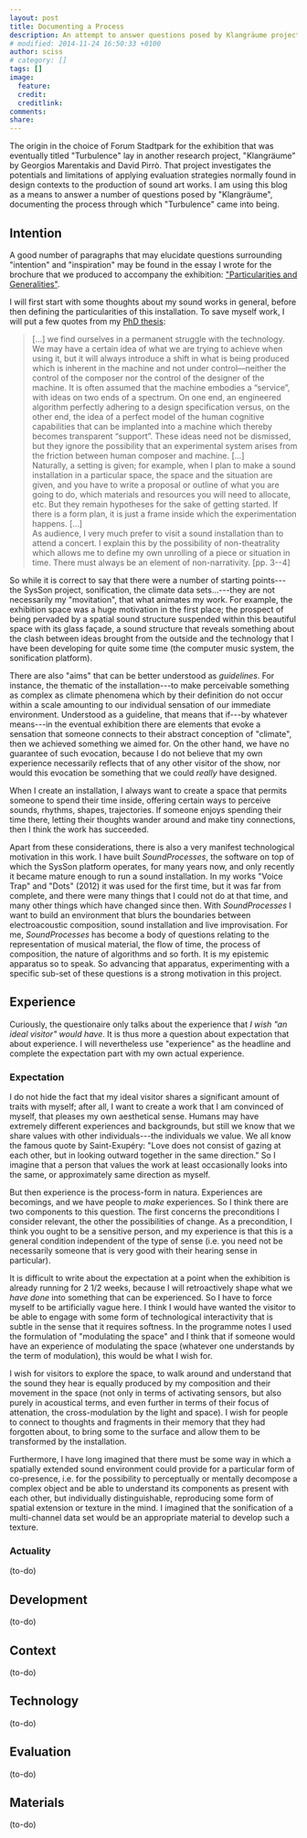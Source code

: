 ```yaml
---
layout: post
title: Documenting a Process
description: An attempt to answer questions posed by Klangräume project
# modified: 2014-11-24 16:50:33 +0100
author: sciss
# category: []
tags: []
image:
  feature: 
  credit: 
  creditlink: 
comments:
share: 
---
```


The origin in the choice of Forum Stadtpark for the exhibition that was eventually titled "Turbulence" lay in another research project, "Klangräume" by Georgios Marentakis and David Pirrò. That project investigates the potentials and limitations of applying evaluation strategies normally found in design contexts to the production of sound art works. I am using this blog as a means to answer a number of questions posed by "Klangräume", documenting the process through which "Turbulence" came into being.

## Intention

<!--
If possible, formulate your intention and motivation.
Were there any things that acted as inspiration?
Was there an "aim" you wanted to achieve?
Was there a "starting point" to this work?
-->

A good number of paragraphs that may elucidate questions surrounding "intention" and "inspiration" may be found in the essay I wrote for the brochure that we produced to accompany the exhibition: ["Particularities and Generalities"](https://www.academia.edu/9444622/Particularities_and_Generalities._Considerations_on_the_Sound_Composition).

I will first start with some thoughts about my sound works in general, before then defining the particularities of this installation. To save myself work, I will put a few quotes from my [PhD thesis](http://pearl.plymouth.ac.uk:8080/pearl_xmlui/handle/10026.1/3116):

> [...] we find ourselves in a permanent struggle with the technology. We may have a certain
idea of what we are trying to achieve when using it, but it will always introduce a shift in what
is being produced which is inherent in the machine and not under control—neither the control
of the composer nor the control of the designer of the machine. It is often assumed that the
machine embodies a “service”, with ideas on two ends of a spectrum. On one end, an engineered
algorithm perfectly adhering to a design specification versus, on the other end, the idea of a
perfect model of the human cognitive capabilities that can be implanted into a machine which
thereby becomes transparent “support”. These ideas need not be dismissed, but they ignore the
possibility that an experimental system arises from the friction between human composer and
machine. [...]<br>
> Naturally, a setting is given; for example, when I plan to make a sound installation in a particular
space, the space and the situation are given, and you have to write a proposal or outline of what
you are going to do, which materials and resources you will need to allocate, etc. But they
remain hypotheses for the sake of getting started. If there is a form plan, it is just a frame inside
which the experimentation happens. [...]<br>
> As audience, I very much prefer to visit a sound installation than to attend a concert. I explain this by the
possibility of non-theatrality which allows me to define my own unrolling of a piece or situation
in time. There must always be an element of non-narrativity. [pp.&nbsp;3--4]

So while it is correct to say that there were a number of starting points---the SysSon project, sonification, 
the climate data sets...---they are not necessarily my "movitation", that what animates my work. For example, the
exhibition space was a huge motivation in the first place; the prospect of being pervaded by a
spatial sound structure suspended within this beautiful space with its glass façade, a sound structure
that reveals something about the clash between ideas brought from the outside and the technology that
I have been developing for quite some time (the computer music system, the sonification platform).

There are also "aims" that can be better understood as _guidelines_. For instance, the thematic of the
installation---to make perceivable something as complex as climate phenomena which by their definition
do not occur within a scale amounting to our individual sensation of our immediate environment.
Understood as a guideline, that means that if---by whatever means---in the eventual exhibition there
are elements that evoke a sensation that someone connects to their abstract conception of "climate", then
we achieved something we aimed for. On the other hand, we have no guarantee of such evocation, because
I do not believe that my own experience necessarily reflects that of any other visitor of the show,
nor would this evocation be something that we could _really_ have designed.

When I create an installation, I always want to create a space that permits someone to spend their time
inside, offering certain ways to perceive sounds, rhythms, shapes, trajectories. If someone enjoys
spending their time there, letting their thoughts wander around and make tiny connections, then I
think the work has succeeded.

Apart from these considerations, there is also a very manifest technological motivation in this work.
I have built _SoundProcesses_, the software on top of which the SysSon platform operates, for many years
now, and only recently it became mature enough to run a sound installation. In my works "Voice Trap" and "Dots" (2012)
it was used for the first time, but it was far from complete, and there were many things that I could
not do at that time, and many other things which have changed since then. With _SoundProcesses_ I want
to build an environment that blurs the boundaries between electroacoustic composition, sound installation
and live improvisation. For me, _SoundProcesses_ has become a body of questions relating to the
representation of musical material, the flow of time, the process of composition, the nature of algorithms
and so forth. It is my epistemic apparatus so to speak. So advancing that apparatus, experimenting with
a specific sub-set of these questions is a strong motivation in this project.

## Experience

<!--
Describe how an ideal visitor would experience the installation.
What experiences you wish the visitor to have?
How do you expect the (sound) material to be perceived and interpreted?
How do you expect visitors to experience interaction within the installation?
-->

Curiously, the questionaire only talks about the experience that _I wish "an ideal visitor" would have_. It is thus
more a question about expectation that about experience. I will nevertheless use "experience" as the headline and complete
the expectation part with my own actual experience.

### Expectation

I do not hide the fact that my ideal visitor shares a significant amount of traits with myself; after all, I want to create
a work that I am convinced of myself, that pleases my own aesthetical sense. Humans may have extremely different
experiences and backgrounds, but still we know that we share values with other individuals---the individuals we value.
We all know the famous quote by Saint-Exupéry: "Love does not consist of gazing at each other, but in looking outward
together in the same direction." So I imagine that a person that values the work at least occasionally looks into the
same, or approximately same direction as myself.

But then experience is the process-form in natura. Experiences are becomings, and we have people to _make_ experiences.
So I think there are two components to this question. The first concerns the preconditions I consider relevant, the
other the possibilities of change. As a precondition, I think you ought to be a sensitive person, and my experience is
that this is a general condition independent of the type of sense (i.e. you need not be necessarily someone that is
very good with their hearing sense in particular).

It is difficult to write about the expectation at a point when the exhibition is already running for 2 1/2 weeks,
because I will retroactively shape what we _have done_ into something that can be experienced. So I have to force
myself to be artificially vague here. I think I would have wanted the visitor to be able to engage with some form
of technological interactivity that is subtle in the sense that it requires softness. In the programme notes I
used the formulation of "modulating the space" and I think that if someone would have an experience of
modulating the space (whatever one understands by the term of modulation), this would be what I wish for.

I wish for visitors to explore the space, to walk around and understand that the sound they hear is equally
produced by my composition and their movement in the space (not only in terms of activating sensors, but
also purely in acoustical terms, and even further in terms of their focus of attenation, the cross-modulation
by the light and space). I wish for people to connect to thoughts and fragments in their memory that they had
forgotten about, to bring some to the surface and allow them to be transformed by the installation.

Furthermore, I have long imagined that there must be some way in which a spatially extended sound environment
could provide for a particular form of co-presence, i.e. for the possibility to perceptually or mentally
decompose a complex object and be able to understand its components as present with each other, but individually
distinguishable, reproducing some form of spatial extension or texture in the mind. I imagined that the
sonification of a multi-channel data set would be an appropriate material to develop such a texture.

### Actuality

(to-do)

## Development

<!--
Describe the development process you followed and if possible provide us with a high-level diagram of the process.
How did you work? Did you follow a specific Methodology?

- If you consider the development process as a series of decisions among different design choices, explain why specific decisions were made.
  Outline the questions (issues) that arose during development and explain the specific decisions that were made in response to these questions
  including both artistic and technical aspects.
-->

(to-do)

## Context

<!--
Place the installation into context.
Provide us with references to past or present technological, artistic or scientific works that you think build to the context of the work you are presenting
-->

(to-do)

## Technology

<!--
Provide us with a detailed technical description of the installation.
-->

(to-do)

## Evaluation

<!--
Did you (if yes How?) assess if the installation "works"?
What does it mean to you that the installation "works"?
Do you consider your installation finished?
Are there aspects you want to develop further?
-->

<!--
Outcome of evaluation process
What do you expect or wish to learn from the evaluation process?
Are there any aspects of your installation which you wish the evaluation process would help you to understand better?
-->

(to-do)

## Materials

<!--
Provide us with any documentation material relevant to the installation other then text: photos, videos, audio recordings etc.
Preferably from different development stages.
-->

(to-do)

